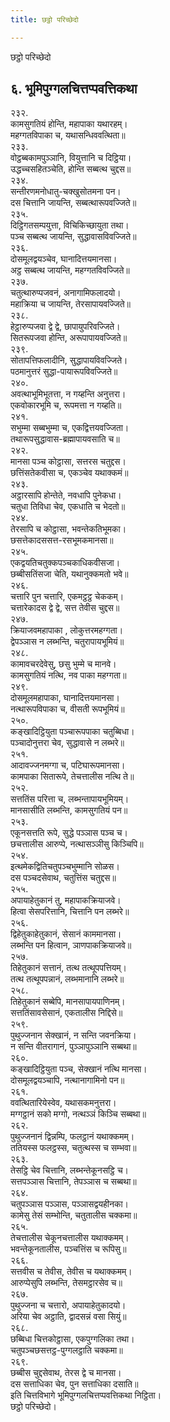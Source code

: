 ```yaml
---
title: छट्ठो परिच्छेदो

---
```

छट्ठो परिच्छेदो  


## ६. भूमिपुग्गलचित्तप्पवत्तिकथा

२३२.  
कामसुगतियं होन्ति, महापाका यथारहम्।  
महग्गतविपाका च, यथासन्धिववत्थिता॥  
२३३.  
वोट्ठब्बकामपुञ्ञानि, वियुत्तानि च दिट्ठिया।  
उद्धच्चसहितञ्चेति, होन्ति सब्बत्थ चुद्दस॥  
२३४.  
सन्तीरणमनोधातु-चक्खुसोतमना पन।  
दस चित्तानि जायन्ति, सब्बत्थारूपवज्जिते॥  
२३५.  
दिट्ठिगतसम्पयुत्ता, विचिकिच्छायुता तथा।  
पञ्च सब्बत्थ जायन्ति, सुद्धावासविवज्जिते॥  
२३६.  
दोसमूलद्वयञ्चेव, घानादित्तयमानसा।  
अट्ठ सब्बत्थ जायन्ति, महग्गतविवज्जिते॥  
२३७.  
चतुत्थारुप्पजवनं, अनागामिफलादयो।  
महाक्रिया च जायन्ति, तेरसापायवज्जिते॥  
२३८.  
हेट्ठारुप्पजवा द्वे द्वे, छापायुपरिवज्जिते।  
सितरूपजवा होन्ति, अरूपापायवज्जिते॥  
२३९.  
सोतापत्तिफलादीनि, सुद्धापायविवज्जिते।  
पठमानुत्तरं सुद्धा-पायारूपविवज्जिते॥  
२४०.  
अवत्थाभूमिभूतत्ता, न गय्हन्ति अनुत्तरा।  
एकवोकारभूमि च, रूपमत्ता न गय्हति॥  
२४१.  
सभुम्मा सब्बभुम्मा च, एकद्वित्तयवज्जिता।  
तथारूपसुद्धावास-ब्रह्मापायवसाति च॥  
२४२.  
मानसा पञ्च कोट्ठासा, सत्तरस चतुद्दस।  
छत्तिंसतेकवीसा च, एकञ्चेव यथाक्कमं॥  
२४३.  
अट्ठारसापि होन्तेते, नवधापि पुनेकधा।  
चतुधा तिविधा चेव, एकधाति च भेदतो॥  
२४४.  
तेरसापि च कोट्ठासा, भवन्तेकतिभूमका।  
छसत्तेकादससत्त-रसभूमकमानसा॥  
२४५.  
एकद्वयतिचतुक्कपञ्चकाधिकवीसजा।  
छब्बीसतिंसजा चेति, यथानुक्कमतो भवे॥  
२४६.  
चत्तारि पुन चत्तारि, एकमट्ठट्ठ चेककम्।  
चत्तारेकादस द्वे द्वे, सत्त तेवीस चुद्दस॥  
२४७.  
क्रियाजवमहापाका , लोकुत्तरमहग्गता।  
द्वेपञ्ञास न लब्भन्ति, चतुरापायभूमियं॥  
२४८.  
कामावचरदेवेसु, छसु भुम्मे च मानवे।  
कामसुगतियं नत्थि, नव पाका महग्गता॥  
२४९.  
दोसमूलमहापाका, घानादित्तयमानसा।  
नत्थारूपविपाका च, वीसती रूपभूमियं॥  
२५०.  
कङ्खादिट्ठियुता पञ्चारूपपाका चतुब्बिधा।  
पञ्चादोनुत्तरा चेव, सुद्धावासे न लब्भरे॥  
२५१.  
आदावज्जनमग्गा च, पटिघारूपमानसा।  
कामपाका सितारूपे, तेचत्तालीस नत्थि ते॥  
२५२.  
सत्ततिंस परित्ता च, लब्भन्तापायभूमियम्।  
मानसासीति लब्भन्ति, कामसुगतियं पन॥  
२५३.  
एकूनसत्तति रूपे, सुद्धे पञ्ञास पञ्च च।  
छचत्तालीस आरुप्पे, नत्थासञ्ञीसु किञ्चिपि॥  
२५४.  
इत्थमेकद्वितिचतुपञ्चभुम्मानि सोळस।  
दस पञ्चदसेवाथ, चतुत्तिंस चतुद्दस॥  
२५५.  
अपायाहेतुकानं तु, महापाकक्रियाजवे।  
हित्वा सेसपरित्तानि, चित्तानि पन लब्भरे॥  
२५६.  
द्विहेतुकाहेतुकानं, सेसानं काममानसा।  
लब्भन्ति पन हित्वान, ञाणपाकक्रियाजवे॥  
२५७.  
तिहेतुकानं सत्तानं, तत्थ तत्थूपपत्तियम्।  
तत्थ तत्थूपपन्नानं, लब्भमानानि लब्भरे॥  
२५८.  
तिहेतुकानं सब्बेपि, मानसापायपाणिनम्।  
सत्ततिंसावसेसानं, एकतालीस निद्दिसे॥  
२५९.  
पुथुज्जनान सेक्खानं, न सन्ति जवनक्रिया।  
न सन्ति वीतरागानं, पुञ्ञापुञ्ञानि सब्बथा॥  
२६०.  
कङ्खादिट्ठियुता पञ्च, सेक्खानं नत्थि मानसा।  
दोसमूलद्वयञ्चापि, नत्थानागामिनो पन॥  
२६१.  
ववत्थितारियेस्वेव, यथासकमनुत्तरा।  
मग्गट्ठानं सको मग्गो, नत्थञ्ञं किञ्चि सब्बथा॥  
२६२.  
पुथुज्जनानं द्विन्नम्पि, फलट्ठानं यथाक्कमम्।  
ततियस्स फलट्ठस्स, चतुत्थस्स च सम्भवा॥  
२६३.  
तेसट्ठि चेव चित्तानि, लब्भन्तेकूनसट्ठि च।  
सत्तपञ्ञास चित्तानि, तेपञ्ञास च सब्बथा॥  
२६४.  
चतुपञ्ञास पञ्ञास, पञ्ञासद्वयहीनका।  
कामेसु तेसं सम्भोन्ति, चतुतालीस चक्कमा॥  
२६५.  
तेचत्तालीस चेकूनचत्तालीस यथाक्कमम्।  
भवन्तेकूनतालीस, पञ्चत्तिंस च रूपिसु॥  
२६६.  
सत्तवीस च तेवीस, तेवीस च यथाक्कमम्।  
आरुप्पेसुपि लब्भन्ति, तेसमट्ठारसेव च॥  
२६७.  
पुथुज्जना च चत्तारो, अपायाहेतुकादयो।  
अरिया चेव अट्ठाति, द्वादसन्नं वसा सियुं॥  
२६८.  
छब्बिधा चित्तकोट्ठासा, एकपुग्गलिका तथा।  
चतुपञ्चछसत्तट्ठ-पुग्गलट्ठाति चक्कमा॥  
२६९.  
छब्बीस चुद्दसेवाथ, तेरस द्वे च मानसा।  
दस सत्ताधिका चेव, पुन सत्ताधिका दसाति॥  
इति चित्तविभागे भूमिपुग्गलचित्तप्पवत्तिकथा निट्ठिता।  
छट्ठो परिच्छेदो।  